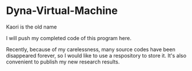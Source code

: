 # Dyna-Virtual-Machine
Kaori is the old name

I will push my completed code of this program here.

Recently, because of my carelessness, many source codes have been disappeared forever, so I would like to use a respository to store it.
It's also convenient to publish my new research results.